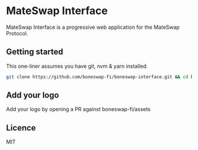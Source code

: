 # MateSwap Interface

MateSwap Interface is a progressive web application for the MateSwap Protocol.

## Getting started

This one-liner assumes you have git, nvm & yarn installed.

```sh
git clone https://github.com/boneswap-fi/boneswap-interface.git && cd boneswap-interface && nvm use && yarn && yarn dev
```

## Add your logo

Add your logo by opening a PR against boneswap-fi/assets

## Licence

MIT
